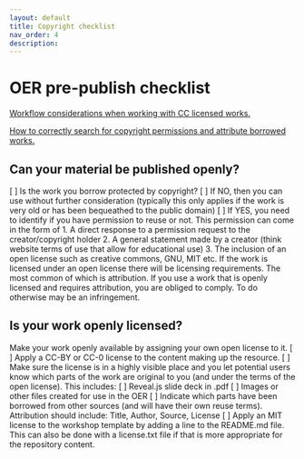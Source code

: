 ```yaml
---
layout: default
title: Copyright checklist
nav_order: 4
description:
---
```


# OER pre-publish checklist

[Workflow considerations when working with CC licensed works.](https://docs.google.com/presentation/d/1v8vi7HGRp9mxUWO4MAVn7vqV809yIoR-uLnhPjPl6ao/edit?usp=sharing)

[How to correctly search for copyright permissions and attribute borrowed works.](https://docs.google.com/presentation/d/1M-m_LZ8TJzDsDFDf0aB92iv1BtxqiKb9XUppSQHItFM/edit?usp=sharing)

## Can your material be published openly?
[ ] Is the work you borrow protected by copyright?
  [ ] If NO, then you can use without further consideration (typically this only applies if the work is very old or has been bequeathed to the public domain)
  [ ] If YES, you need to identify if you have permission to reuse or not. This permission can come in the form of
    1. A direct response to a permission request to the creator/copyright holder
    2. A general statement made by a creator (think website terms of use that allow for educational use)
    3. The inclusion of an open license such as creative commons, GNU, MIT etc. If the work is licensed under an open license there will be licensing requirements. The most common of which is attribution. If you use a work that is openly licensed and requires attribution, you are obliged to comply. To do otherwise may be an infringement.

## Is your work openly licensed?
Make your work openly available by assigning your own open license to it.
[ ] Apply a CC-BY or CC-0 license to the content making up the resource.
[ ] Make sure the license is in a highly visible place and you let potential users know which parts of the work are original to you (and under the terms of the open license). This includes:
  [ ] Reveal.js slide deck in .pdf
[ ] Images or other files created for use in the OER
[ ] Indicate which parts have been borrowed from other sources (and will have their own reuse terms). Attribution should include: Title, Author, Source, License
[ ] Apply an MIT license to the workshop template by adding a line to the README.md file. This can also be done with a license.txt file if that is more appropriate for the repository content. 
